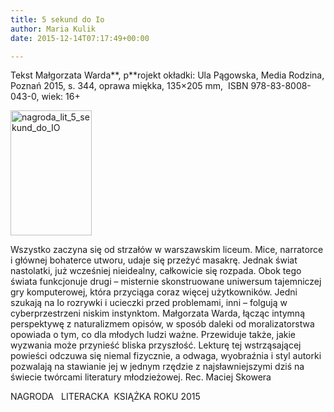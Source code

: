 ```yaml
---
title: 5 sekund do Io
author: Maria Kulik
date: 2015-12-14T07:17:49+00:00

---
```

Tekst Małgorzata Warda**, p**rojekt okładki: Ula Pągowska, Media Rodzina, Poznań 2015, s. 344, oprawa miękka, 135&#215;205 mm,  ISBN 978-83-8008-043-0, wiek: 16+

<img class="alignnone wp-image-2987 size-medium" src="http://www.ibby.pl/wp-content/uploads/2016/04/nagroda_lit_5_sekund_do_IO-130x200.jpg" alt="nagroda_lit_5_sekund_do_IO" width="130" height="200" srcset="http://www.ibby.pl/wp-content/uploads/2016/04/nagroda_lit_5_sekund_do_IO-130x200.jpg 130w, http://www.ibby.pl/wp-content/uploads/2016/04/nagroda_lit_5_sekund_do_IO-65x100.jpg 65w, http://www.ibby.pl/wp-content/uploads/2016/04/nagroda_lit_5_sekund_do_IO-768x1179.jpg 768w, http://www.ibby.pl/wp-content/uploads/2016/04/nagroda_lit_5_sekund_do_IO-391x600.jpg 391w" sizes="(max-width: 130px) 100vw, 130px" />

Wszystko zaczyna się od strzałów w warszawskim liceum. Mice, narratorce i głównej bohaterce utworu, udaje się przeżyć masakrę. Jednak świat nastolatki, już wcześniej nieidealny, całkowicie się rozpada. Obok tego świata funkcjonuje drugi – misternie skonstruowane uniwersum tajemniczej gry komputerowej, która przyciąga coraz więcej użytkowników. Jedni szukają na Io rozrywki i ucieczki przed problemami, inni – folgują w cyberprzestrzeni niskim instynktom. Małgorzata Warda, łącząc intymną perspektywę z naturalizmem opisów, w sposób daleki od moralizatorstwa opowiada o tym, co dla młodych ludzi ważne. Przewiduje także, jakie wyzwania może przynieść bliska przyszłość. Lekturę tej wstrząsającej powieści odczuwa się niemal fizycznie, a odwaga, wyobraźnia i styl autorki pozwalają na stawianie jej w jednym rzędzie z najsławniejszymi dziś na świecie twórcami literatury młodzieżowej. Rec. Maciej Skowera

NAGRODA   LITERACKA  KSIĄŻKA ROKU 2015
